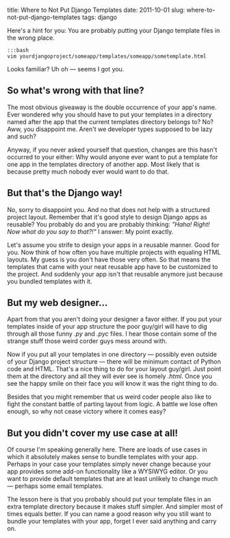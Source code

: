 title: Where to Not Put Django Templates
date: 2011-10-01
slug: where-to-not-put-django-templates
tags: django


Here's a hint for you: You are probably putting your Django template files in the wrong place.

	:::bash
	vim yourdjangoproject/someapp/templates/someapp/sometemplate.html

Looks familiar? Uh oh — seems I got you.



## So what's wrong with that line?

The most obvious giveaway is the double occurrence of your app's name. Ever wondered why you should have to put your templates in a directory named after the app that the current templates directory belongs to? No? Aww, you disappoint me. Aren't we developer types supposed to be lazy and such?

Anyway, if you never asked yourself that question, changes are this hasn't occurred to your either: Why would anyone ever want to put a template for one app in the templates directory of another app. Most likely that is because pretty much nobody ever would want to do that.



## But that's the Django way!

No, sorry to disappoint you. And no that does not help with a structured project layout. Remember that it's good style to design Django apps as reusable? You probably do and you are probably thinking: *"Haha! Right! Now what do you say to that?!"* I answer: My point exactly.

Let's assume you strife to design your apps in a reusable manner. Good for you. Now think of how often you have multiple projects with equaling HTML layouts. My guess is you don't have those very often. So that means the templates that came with your neat reusable app have to be customized to the project. And suddenly your app isn't that reusable anymore just because you bundled templates with it.



## But my web designer…

Apart from that you aren't doing your designer a favor either. If you put your templates inside of your app structure the poor guy/girl will have to dig through all those funny *.py* and *.pyc* files. I hear those contain some of the strange stuff those weird corder guys mess around with.

Now if you put all your templates in one directory — possibly even outside of your Django project structure — there will be minimum contact of Python code and HTML. That's a nice thing to do for your layout guy/girl. Just point them at the directory and all they will ever see is homely *.html*. Once you see the happy smile on their face you will know it was the right thing to do.

Besides that you might remember that us weird coder people also like to fight the constant battle of parting layout from logic. A battle we lose often enough, so why not cease victory where it comes easy?



## But you didn't cover my use case at all!

Of course I'm speaking generally here. There are loads of use cases in which it absolutely makes sense to bundle templates with your app. Perhaps in your case your templates simply never change because your app provides some add-on functionality like a WYSIWYG editor. Or you want to provide default templates that are at least unlikely to change much — perhaps some email templates.

The lesson here is that you probably should put your template files in an extra template directory because it makes stuff simpler. And simpler most of times equals better. If you can name a good reason why you still want to bundle your templates with your app, forget I ever said anything and carry on.

